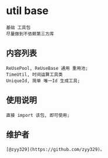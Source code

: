 # util base
    基础 工具包
    尽量做到不依赖第三方库

## 内容列表
    ReUsePool, ReUseBase 通用 重用池;
    TimeUtil, 时间运算工具类
    UniqueId, 简单 唯一Id 生成工具;
    
## 使用说明
    直接 import 该包, 即可使用;
    
## 维护者
    [@zyy329](https://github.com/zyy329)。